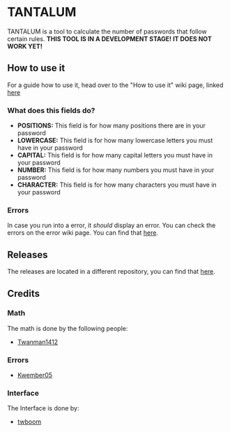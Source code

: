 # TANTALUM
TANTALUM is a tool to calculate the number of passwords that follow certain rules.
**THIS TOOL IS IN A DEVELOPMENT STAGE! IT DOES NOT WORK YET!**

## How to use it
For a guide how to use it, head over to the "How to use it" wiki page, linked [here](https://github.com/curesium/tantalum/wiki/how-to-use-it)

### What does this fields do?
* **POSITIONS:** This field is for how many positions there are in your password
* **LOWERCASE:** This field is for how many lowercase letters you must have in your password
* **CAPITAL:** This field is for how many capital letters you must have in your password
* **NUMBER:** This field is for how many numbers you must have in your password
* **CHARACTER:** This field is for how many characters you must have in your password

### Errors
In case you run into a error, it *should* display an error. You can check the errors on the error wiki page. You can find that [here](https://github.com/curesium/tantalum/wiki/Errors 'Error help page').

## Releases
The releases are located in a different repository, you can find that [here](https://github.com/curesium/releases 'Release page').

## Credits
### Math
The math is done by the following people:
* [Twanman1412](https://github.com/twanman1412)

### Errors
* [Kwember05](https://github.com/kwember05)

### Interface
The Interface is done by:
* [twboom](https://github.com/twboom)
